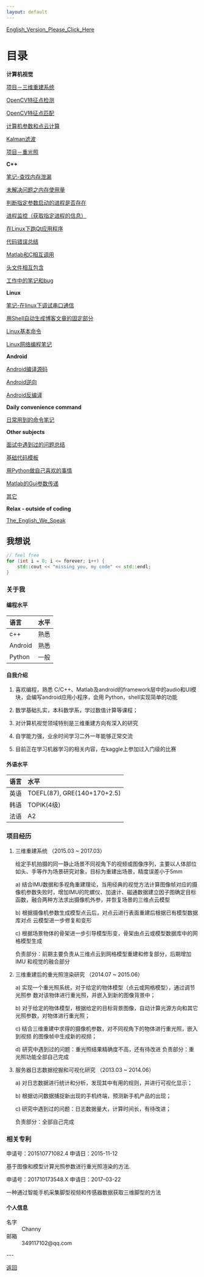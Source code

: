 ```yaml
---
layout: default
---
```


[English_Version_Please_Click_Here](./index)

# 目录

**计算机视觉**

[项目－三维重建系统](./blog/CV/Project_3D_Reconstruction.html)

[OpenCV特征点检测](./blog/CV/Feature_Detection_In_OpenCV.html)

[OpenCV特征点匹配](./blog/CV/Feature_Matching_In_OpenCV.html)

[计算机参数和点云计算](./blog/CV/Compute_Camera_Params_and_Point_Cloud.html)

[Kalman滤波](./blog/CV/Kalman_Filter)

[项目－重光照](./blog/CV/Project_Relighting.html)

**C++**

[笔记-查找内存泄漏](./blog/C++/Notes_Find_Memory_Leak)

[未解决问题之内存使用量](./blog/C++/Unsolved_Question_Memory_Usage)

[判断指定参数启动的进程是否存在](./blog/CPlus_Judge_Program_Alive)

[进程监控（获取指定进程的信息）](./blog/C++/Process_Monitor)

[在Linux下跑Qt应用程序](./blog/linux/Qt_In_Linux)

[代码错误总结](./blog/C++/Summary_Of_Coding_Errors)

[Matlab和C相互调用](./blog/C++/Matlab_And_C_Combining_Coding)

[头文件相互包含](./blog/C++/Head_File_Include_Each_Other)

[工作中的笔记和bug](./blog/C++/Notes_And_Bugs_In_Work)

**Linux**

[笔记-在linux下调试串口通信](./blog/linux/Notes_SerialPort_In_Linux)

[用Shell自动生成博客文章的固定部分](./blog/tools/Generate_Head_Using_Shell)

[Linux基本命令](./blog/linux/Linux_Basic_Comment)

[Linux网络编程笔记](./blog/linux/Linux_Network_Programming_Notes)

**Android**

[Android编译源码](./blog/Andorid/Android_Build_Source)

[Android逆向](./blog/Android/Android_Crack.html)

[Android反编译](./blog/Android/Android_Rebuid_Notes)

**Daily convenience command**

[日常用到的命令笔记](./blog/Notes_In_Daily_Coding_Life)

**Other subjects**

[面试中遇到过的问题总结](./blog/Questions_In_Interview.html)

[基础代码模板](./blog/others/Model_Code_Of_InputOutput)

[用Python做自己喜欢的事情](./blog/others/Python_To_Do_Something_I_Like)

[Matlab的Gui参数传递](./blog/others/Matlab_Gui_Params)

[其它](./blog/Trifles.html)

**Relax - outside of coding**

[The_English_We_Speak](./fun/Notes_The_English_We_Speak)

## 我想说

```c++
// feel free
for (int i = 0; i <= forever; i++) {
	std::cout << "missing you, my code" << std::endl;
}
```
### 关于我

#### 编程水平

| 语言          | 水平             |
|:-------------|:------------------|
| c++          | 熟悉           |
| Android      | 熟悉           |
| Python       | 一般          |

#### 自我介绍

1. 喜欢编程，熟悉 C/C++、Matlab及android的framework层中的audio和UI模块，会编写android应用小程序，会用 Python，shell实现简单的功能

2. 数学基础扎实，本科数学系，学过数值计算等课程；

3. 对计算机视觉领域特别是三维重建方向有深入的研究

4. 自学能力强，业余时间学习二外一年能够正常交流

5. 目前正在学习机器学习的相关内容，在kaggle上参加过入门级的比赛

#### 外语水平

| 语言          | 水平                       |
|:-------------|:---------------------------|
| 英语          | TOEFL(87), GRE(140+170+2.5)|
| 韩语          | TOPIK(4级)                 |
| 法语          | A2                         |

### 项目经历

1. 三维重建系统 （2015.03 ~ 2017.03）
 	
	给定手机拍摄的同一静止场景不同视角下的视频或图像序列，主要以人体部位如头、手等作为场景研究对象，目标为重建出场景，精度误差小于5mm 
	
	a) 结合IMU数据和多视角重建理论，当用经典的视觉方法计算图像帧对应的摄像机参数失败时，增加IMU的陀螺仪、加速计、磁通数据建立因子图确定目标函数，融合两种方法求出摄像机外参，并恢复场景的三维点云模型
	
	b) 根据摄像机参数生成模型点云后，对点云进行表面重建后根据已有模型数据库对点 云模型进一步修复和变形
	
	c) 根据场景物体的骨架进一步引导模型形变，骨架由点云或模型数据库中的网格模型生成
	
	负责部分：前期主要负责从三维点云到网格模型重建和修复部分，后期增加 IMU 和视觉的融合部分

2. 三维重建后的重光照渲染研究 （2014.07 ~ 2015.06）
	
	a)   实现一个重光照系统，对于给定的物体模型（点云或网格模型），通过调节光照参 数对该物体进行重光照，并嵌入到新的图像背景中；
	
	b)   对于给定的物体模型，根据给定的目标背景图像，自动计算光源方向和其它光照参数，对物体进行重光照；
	
	c)   结合三维重建中求得的摄像机参数，对不同视角下的物体进行重光照，嵌入到视频 的图像帧中生成新的视频；
	
	d)   研究中遇到过的问题：重光照结果精确度不高，还有待改进 
	负责部分：重光照功能全部自己完成

3. 服务器日志数据挖掘和可视化研究 （2013.03 ~ 2014.06）

	a)   对日志数据进行统计和分析，发现其中有用的规则，并进行可视化显示；
	
	b)   根据访问数据捕捉新出现的手机终端，预测新手机产品的出现；
	
	c)   研究中遇到过的问题：日志数据量大，计算时间长，有待改进； 
	
	负责部分：全部自己完成

### 相关专利

申请号：201510771082.4 申请日：2015-11-12

基于图像和模型计算光照参数进行重光照渲染的方法.

申请号：201710173548.X 申请日：2017-03-22 

一种通过智能手机采集脚型视频和传感器数据获取三维脚型的方法 

#### 个人信息
<dl>
<dt>名字</dt>
<dd>Channy</dd>
<dt>邮箱</dt>
<dd>349117102@qq.com</dd>
</dl>
---

[返回](./)
